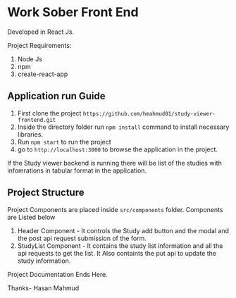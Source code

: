 # Work Sober Front End

Developed in React Js.

Project Requirements:
1. Node Js
2. npm
3. create-react-app 


## Application run Guide
1. First clone the project `https://github.com/hmahmud01/study-viewer-frontend.git`
2. Inside the directory folder run `npm install` command to install necessary libraries.
3. Run `npm start` to run the project
4. go to `http://localhost:3000` to browse the application in the project.

If the Study viewer backend is running there will be list of the studies with infomrations in tabular format in the application.

## Project Structure

Project Components are placed inside `src/components` folder. Components are Listed below

1. Header Component - It controls the Study add button and the modal and the post api request submission of the form.
2. StudyList Component - It contains the study list information and all the api requests to get the list. It Also containts the put api to update the study information.

Project Documentation Ends Here.

Thanks-
Hasan Mahmud
